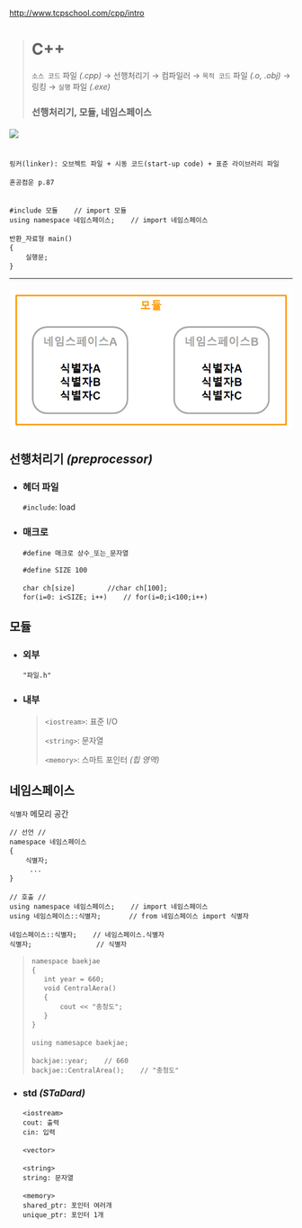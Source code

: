 http://www.tcpschool.com/cpp/intro
># C++
>`소스 코드` 파일 *(.cpp)* → 선행처리기 → 컴파일러 → `목적 코드` 파일 *(.o, .obj)* → 링킹 → `실행` 파일 *(.exe)*
> 
>### 선행처리기, 모듈, 네임스페이스
###### <img src = 'img/C++.png'>
```
링커(linker): 오브젝트 파일 + 시동 코드(start-up code) + 표준 라이브러리 파일

혼공컴운 p.87
```
######
```angular2html
#include 모듈    // import 모듈
using namespace 네임스페이스;    // import 네임스페이스

반환_자료형 main()
{
    실행문;
}
```
---
###### <img src = 'img/네임스페이스.png'>

## 선행처리기 *(preprocessor)*

+ ### 헤더 파일
  `#include`: load

+ ### 매크로
  `#define 매크로 상수_또는_문자열`
  ```
  #define SIZE 100
  
  char ch[size]        //char ch[100];
  for(i=0: i<SIZE; i++)    // for(i=0;i<100;i++)
  ```
## 모듈

+ ### 외부
  `"파일.h"`

+ ### 내부 
  >`<iostream>`: 표준 I/O
  >
  >`<string>`: 문자열
  >
  >`<memory>`: 스마트 포인터 *(힙 영역)*
  
## 네임스페이스
`식별자` 메모리 공간

```
// 선언 //
namespace 네임스페이스
{
    식별자;
     ...
}

// 호출 //
using namespace 네임스페이스;    // import 네임스페이스
using 네임스페이스::식별자;       // from 네임스페이스 import 식별자

네임스페이스::식별자;    // 네임스페이스.식별자
식별자;                // 식별자
```
>```
>namespace baekjae    
>{
>    int year = 660;
>    void CentralAera()
>    {
>        cout << "충청도";
>    }
>}
>
>using namesapce baekjae;
>
>backjae::year;    // 660
>backjae::CentralArea();    // "충청도"
>```

+ ### std *(STaDard)*
  ```
  <iostream>
  cout: 출력 
  cin: 입력
  
  <vector>
  
  <string>
  string: 문자열
  
  <memory>
  shared_ptr: 포인터 여러개
  unique_ptr: 포인터 1개
  ```

